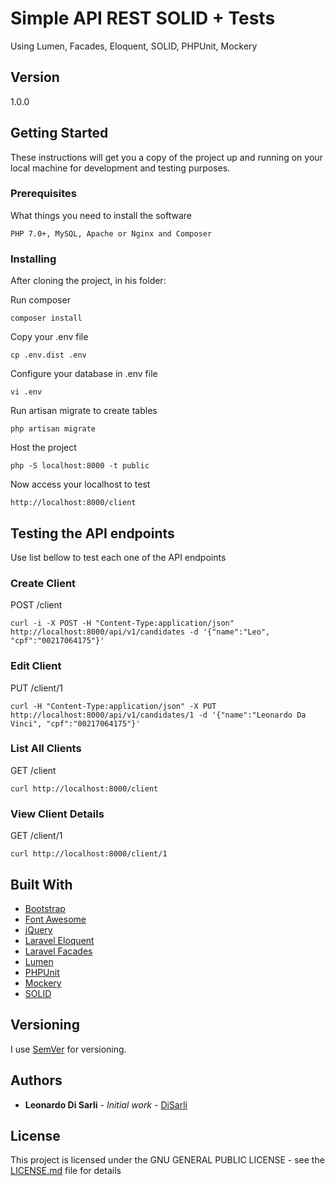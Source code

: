 # Simple API REST SOLID + Tests

Using Lumen, Facades, Eloquent, SOLID, PHPUnit, Mockery

## Version

1.0.0

## Getting Started

These instructions will get you a copy of the project up and running on your local machine for development and testing purposes.

### Prerequisites

What things you need to install the software

```
PHP 7.0+, MySQL, Apache or Nginx and Composer
```

### Installing

After cloning the project, in his folder:

Run composer

```
composer install
```

Copy your .env file

```
cp .env.dist .env
```

Configure your database in .env file

```
vi .env
```

Run artisan migrate to create tables

```
php artisan migrate
```

Host the project

```
php -S localhost:8000 -t public
```

Now access your localhost to test

```
http://localhost:8000/client
```

## Testing the API endpoints

Use list bellow to test each one of the API endpoints

### Create Client

POST /client

```
curl -i -X POST -H "Content-Type:application/json" http://localhost:8000/api/v1/candidates -d '{"name":"Leo", "cpf":"00217064175"}'
```

### Edit Client

PUT /client/1

```
curl -H "Content-Type:application/json" -X PUT http://localhost:8000/api/v1/candidates/1 -d '{"name":"Leonardo Da Vinci", "cpf":"00217064175"}'
```

### List All Clients

GET /client

```
curl http://localhost:8000/client
```

### View Client Details

GET /client/1

```
curl http://localhost:8000/client/1
```

## Built With

* [Bootstrap](https://getbootstrap.com)
* [Font Awesome](http://fontawesome.io)
* [jQuery](https://jquery.com)
* [Laravel Eloquent](https://laravel.com/docs/5.5/eloquent)
* [Laravel Facades](https://laravel.com/docs/5.5/facades)
* [Lumen](https://lumen.laravel.com)
* [PHPUnit](https://phpunit.de/)
* [Mockery](http://docs.mockery.io/en/latest/)
* [SOLID](https://en.wikipedia.org/wiki/SOLID_(object-oriented_design))

## Versioning

I use [SemVer](http://semver.org/) for versioning. 

## Authors

* **Leonardo Di Sarli** - *Initial work* - [DiSarli](http://disarli.com.br)

## License

This project is licensed under the GNU GENERAL PUBLIC LICENSE - see the [LICENSE.md](LICENSE.md) file for details

